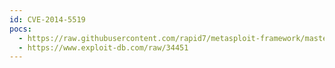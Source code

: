 ```yaml
---
id: CVE-2014-5519
pocs:
  - https://raw.githubusercontent.com/rapid7/metasploit-framework/master/modules/exploits/multi/http/phpwiki_ploticus_exec.rb
  - https://www.exploit-db.com/raw/34451
---
```

